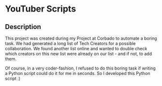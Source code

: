 # YouTuber Scripts

## Description

This project was created during my Project at Corbado to automate a boring task. We had generated a long list of Tech Creators for a possible collaboration. We found another list online
and wanted to double check which creators on this new list were already on our list - and if not, to add them.

Of course, in a very coder-fashion, I refused to do this boring task if writing a Python script could do it for me in seconds. So I developed this Python script :) 

